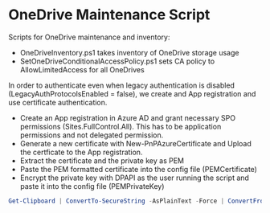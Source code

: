 # OneDrive Maintenance Script

Scripts for OneDrive maintenance and inventory:

* OneDriveInventory.ps1 takes inventory of OneDrive storage usage
* SetOneDriveConditionalAccessPolicy.ps1 sets CA policy to AllowLimitedAccess for all OneDrives

In order to authenticate even when legacy authentication is disabled (LegacyAuthProtocolsEnabled = false), we create and App registration and use certificate authentication.

* Create an App registration in Azure AD and grant necessary SPO permissions (Sites.FullControl.All). This has to be application permissions and not delegated permission.
* Generate a new certificate with New-PnPAzureCertificate and Upload the certficate to the App registration.
* Extract the certificate and the private key as PEM
* Paste the PEM formatted certificate into the config file (PEMCertificate)
* Encrypt the private key with DPAPI as the user running the script and paste it into the config file (PEMPrivateKey)

```PowerShell
Get-Clipboard | ConvertTo-SecureString -AsPlainText -Force | ConvertFrom-SecureString | Set-Clipboard
```
